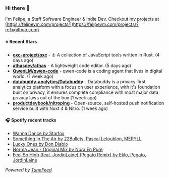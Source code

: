 ### Hi there 👋

I'm Felipe, a Staff Software Engineer & Indie Dev. Checkout my projects at [https://felipevm.com/projects/](https://felipevm.com/projects/?ref=github.com).

#### ⭐ Recent Stars
- **[oxc-project/oxc](https://github.com/oxc-project/oxc)** - ⚓ A collection of JavaScript tools written in Rust. (4 days ago)
- **[athasdev/athas](https://github.com/athasdev/athas)** - A lightweight code editor. (5 days ago)
- **[QwenLM/qwen-code](https://github.com/QwenLM/qwen-code)** - qwen-code is a coding agent that lives in digital world. (1 week ago)
- **[databuddy-analytics/Databuddy](https://github.com/databuddy-analytics/Databuddy)** - Databuddy is a privacy-first analytics platform with a focus on user experience, with it&#39;s foundation built on privacy, it ensures complete compliance with most major data privacy laws out of the box (1 week ago)
- **[productdevbook/nitroping](https://github.com/productdevbook/nitroping)** - Open-source, self-hosted push notification service built with Nuxt 4 &amp; Nitro. (1 week ago)

#### 🎧 Spotify recent tracks
- [Wanna Dance by Starfox](https://open.spotify.com/track/3BndKrLnqcemcxATp0EdhY)
- [Something In The Air by 22Bullets, Pascal Letoublon, MERYLL](https://open.spotify.com/track/4tt0zu0njMDCAHWeGGI1LC)
- [Lucky Ones by Don Diablo](https://open.spotify.com/track/5aYA3xB53IuRAMp0jZ1al1)
- [Norma Jean - Original Mix by Nora En Pure](https://open.spotify.com/track/68TvZBW1D6r5ArRgFxf5cg)
- [Feel So High (feat. JordinLaine) (Pegato Remix) by Eklo, Pegato, JordinLaine](https://open.spotify.com/track/4SwL4ZshYgrZG0luM7aoot)

_Powered by [TuneFeed](https://tunefeed.app?ref=github.com)_
